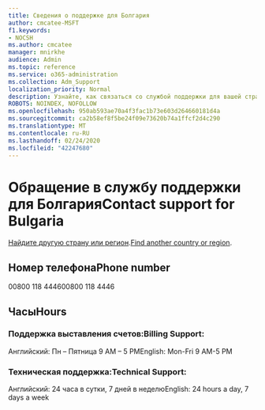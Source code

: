 ```yaml
---
title: Сведения о поддержке для Болгария
author: cmcatee-MSFT
f1.keywords:
- NOCSH
ms.author: cmcatee
manager: mnirkhe
audience: Admin
ms.topic: reference
ms.service: o365-administration
ms.collection: Adm_Support
localization_priority: Normal
description: Узнайте, как связаться со службой поддержки для вашей страны или региона.
ROBOTS: NOINDEX, NOFOLLOW
ms.openlocfilehash: 950ab593ae70a4f3fac1b73e603d264660181d4a
ms.sourcegitcommit: ca2b58ef8f5be24f09e73620b74a1ffcf2d4c290
ms.translationtype: MT
ms.contentlocale: ru-RU
ms.lasthandoff: 02/24/2020
ms.locfileid: "42247680"
---
```

# <a name="contact-support-for-bulgaria"></a><span data-ttu-id="7830b-103">Обращение в службу поддержки для Болгария</span><span class="sxs-lookup"><span data-stu-id="7830b-103">Contact support for Bulgaria</span></span>

<span data-ttu-id="7830b-104">[Найдите другую страну или регион](../contact-support-for-business-products.md).</span><span class="sxs-lookup"><span data-stu-id="7830b-104">[Find another country or region](../contact-support-for-business-products.md).</span></span>

## <a name="phone-number"></a><span data-ttu-id="7830b-105">Номер телефона</span><span class="sxs-lookup"><span data-stu-id="7830b-105">Phone number</span></span>
<span data-ttu-id="7830b-106">00800 118 4446</span><span class="sxs-lookup"><span data-stu-id="7830b-106">00800 118 4446</span></span>

## <a name="hours"></a><span data-ttu-id="7830b-107">Часы</span><span class="sxs-lookup"><span data-stu-id="7830b-107">Hours</span></span>
### <a name="billing-support"></a><span data-ttu-id="7830b-108">Поддержка выставления счетов:</span><span class="sxs-lookup"><span data-stu-id="7830b-108">Billing Support:</span></span>

<span data-ttu-id="7830b-109">Английский: Пн – Пятница 9 AM – 5 PM</span><span class="sxs-lookup"><span data-stu-id="7830b-109">English: Mon-Fri 9 AM-5 PM</span></span>

### <a name="technical-support"></a><span data-ttu-id="7830b-110">Техническая поддержка:</span><span class="sxs-lookup"><span data-stu-id="7830b-110">Technical Support:</span></span>

<span data-ttu-id="7830b-111">Английский: 24 часа в сутки, 7 дней в неделю</span><span class="sxs-lookup"><span data-stu-id="7830b-111">English: 24 hours a day, 7 days a week</span></span>